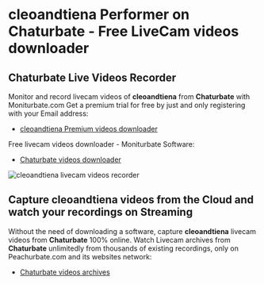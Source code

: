 # cleoandtiena Performer on Chaturbate - Free LiveCam videos downloader

## Chaturbate Live Videos Recorder

Monitor and record livecam videos of **cleoandtiena** from **Chaturbate** with Moniturbate.com
Get a premium trial for free by just and only registering with your Email address:
* [cleoandtiena Premium videos downloader](https://moniturbate.com/request-demo-licence-key.html)

Free livecam videos downloader - Moniturbate Software:
* [Chaturbate videos downloader](https://moniturbate.com/moniturbate-download-software.html)

![cleoandtiena livecam videos recorder](https://peachurnet.com/templates/moniturbate-software.png)


## Capture cleoandtiena videos from the Cloud and watch your recordings on Streaming

Without the need of downloading a software, capture **cleoandtiena** livecam videos from **Chaturbate** 100% online.
Watch Livecam archives from **Chaturbate** unlimitedly from thousands of existing recordings, only on Peachurbate.com and its websites network:
* [Chaturbate videos archives](https://peachurnet.com/)
